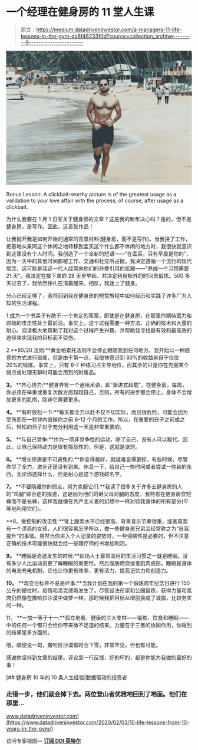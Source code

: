 # 一个经理在健身房的 11 堂人生课

> 原文：<https://medium.datadriveninvestor.com/a-managers-11-life-lessons-in-the-gym-da8f48233f0d?source=collection_archive---------9----------------------->

![](img/755998772c4e024e43e2f6759d4501c7.png)

Bonus Lesson: A clickbait-worthy picture is of the greatest usage as a validation to your love affair with the process, of course, after usage as a clickbait.

为什么我要在 1 月 1 日写关于健身房的文章？这是我的新年决心吗？是的，但不是健身房，是写作。因此，这首张作品！

让我抛开我是如何开始的通常的背景材料(健身房，而不是写作)。当我换了工作，把基地从果阿这个休闲之地转移到孟买这个什么都不休闲的地方时，我很快就意识到这里没有个人时间。我创造了一个全新的短语——“在孟买，只有早晨是你的”，因为一天中的其他时间都被工作、交通和社交所占据。我决定遵循一个流行的现代信念，这可能是我这一代人经常向他们的孙辈引用的炫耀——“养成一个习惯需要 21 天”。我决定在接下来的 28 天里早起，并决定利用额外的时间去锻炼。500 多天过去了，我依然挣扎在清晨醒来。相反，我迷上了健身。

分心已经足够了，我将回到我在健身房的短暂旅程中如何经历和实践了许多广为人知的生活课程。

1.成为一个书呆子有助于:一个肯定的答案，即使是在健身房，在那里你期待蛮力和原始的攻击性处于最前沿。事实上，这个过程需要一种方法、正确的技术和大量的耐心。阅读极大地帮助了我对这个过程产生兴趣，并帮助我寻找最有效和最高效的途径来实现我的目标而不受伤。

2.**80/20 法则:**黄金帕累托法则不会停止跟随我到任何地方。我开始以一种随意的方式进行锻炼，但是由于第一点，我很快意识到 80%的收益来自于仅仅 20%的锻炼。事实上，只有 6-7 种练习占主导地位，而其余的只是你在克服某个弱点或处理无聊时可能会用到的附属品。

**3。** **齐心协力:**健身界有一个通用术语，即“渐进式超载”。在健身房，每周，你必须在举重或重复次数方面超越自己，否则，所有的进步都会停止。身体不会增加更多的肌肉，除非它需要更多。

**4。** **有时放松一下:**每天都全力以赴不仅不切实际，而且很危险，可能会因为受伤而在一秒钟内毁掉你之前 6-12 个月的工作。所以，在重要的日子之前或之后，轻松的日子对于充分利用这一天是非常重要的。

**5。** **与自己竞争:**作为一项非竞争性的运动，除了自己，没有人可以取代。因此，让自己保持动力是很有挑战性的，但是，这就是诀窍。

**6。** **增长停滞是不可避免的:**你变得越好，就越难变得更好。有些时候，尽管你尽了全力，进步还是没有到来。休息一下，给自己一些时间或者尝试一些新的东西，无论你选择什么，但是耐心是这个游戏的名字。

**7。** **不要隐藏你的弱点，努力克服它们:**我读了很多关于许多去健身房的人的“鸡腿”综合症的报道，这是因为他们的继父母对腿的态度，我特意在健身房穿短裤而不是长裤，这样我就像在共产主义者的幻想中一样对待我身体的所有部分(平等地利用它们)。

**8。受控制的攻击性:**肾上腺素水平已经很高，背景音乐节奏很重，或者周围有一个漂亮的女孩，人们很容易忘乎所以，做一些健身房兄弟会经常称之为“自我提升”的事情。虽然当你进入个人记录的姿势时，一些侵略性是必要的，但不注意正确的技术可能很快就会给一些理疗师的书增加利润。

**9。** **睡眠是奇迹发生的时候:**职场人士最常滥用的生活习惯之一就是睡眠。没有多少人比运动员更了解睡眠的重要性。然后脂肪燃烧或者肌肉成形。睡眠是身体的电池充电机制，它也让你更有效率，更有活力，提高记忆力和创造力。

**10。** **改变目标并不总是坏事:**当我计划在我的第一个锻炼周年纪念日进行 150 公斤的硬拉时，疫情和洛克德斯发生了。尽管设法在家和公园锻炼，获得力量和肌肉仍然像在撒哈拉沙漠中做梦一样。那时候我把目标从增肌换成了减脂，比较务实的一种。

11。 **一加一等于十一:**孤立地看，健康的三大支柱——锻炼、饮食和睡眠——中的任何一个都只会给你带来微不足道的结果。力量在于三者的协同作用，你得到的结果是多方面的。

哦，顺便说一句，撒哈拉沙漠有时会下雪，非常罕见，但也有可能。

感谢你坚持到文章的结尾。评论里一行反馈，好的坏的，都是你能为我做的最好的事！

[](https://www.datadriveninvestor.com/2020/02/03/10-life-lessons-from-10-years-in-the-gym/) [## 健身房 10 年的 10 条人生经验|数据驱动的投资者

### 走错一步，他们就会掉下去。两位登山者优雅地回到了地面。他们在那里…

www.datadriveninvestor.com](https://www.datadriveninvestor.com/2020/02/03/10-life-lessons-from-10-years-in-the-gym/) 

访问专家视图— [**订阅 DDI 英特尔**](https://datadriveninvestor.com/ddi-intel)